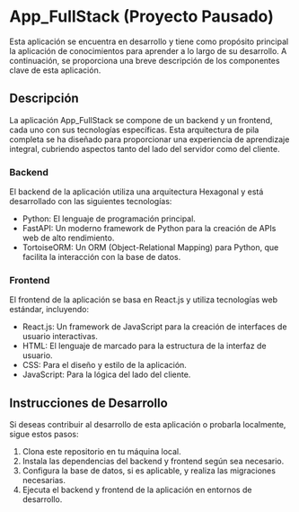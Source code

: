 # App_FullStack (Proyecto Pausado)

Esta aplicación se encuentra en desarrollo y tiene como propósito principal la aplicación de conocimientos para aprender a lo largo de su desarrollo. A continuación, se proporciona una breve descripción de los componentes clave de esta aplicación.

## Descripción

La aplicación App_FullStack se compone de un backend y un frontend, cada uno con sus tecnologías específicas. Esta arquitectura de pila completa se ha diseñado para proporcionar una experiencia de aprendizaje integral, cubriendo aspectos tanto del lado del servidor como del cliente.

### Backend

El backend de la aplicación utiliza una arquitectura Hexagonal y está desarrollado con las siguientes tecnologías:

- Python: El lenguaje de programación principal.
- FastAPI: Un moderno framework de Python para la creación de APIs web de alto rendimiento.
- TortoiseORM: Un ORM (Object-Relational Mapping) para Python, que facilita la interacción con la base de datos.

### Frontend

El frontend de la aplicación se basa en React.js y utiliza tecnologías web estándar, incluyendo:

- React.js: Un framework de JavaScript para la creación de interfaces de usuario interactivas.
- HTML: El lenguaje de marcado para la estructura de la interfaz de usuario.
- CSS: Para el diseño y estilo de la aplicación.
- JavaScript: Para la lógica del lado del cliente.

## Instrucciones de Desarrollo

Si deseas contribuir al desarrollo de esta aplicación o probarla localmente, sigue estos pasos:

1. Clona este repositorio en tu máquina local.
2. Instala las dependencias del backend y frontend según sea necesario.
3. Configura la base de datos, si es aplicable, y realiza las migraciones necesarias.
4. Ejecuta el backend y frontend de la aplicación en entornos de desarrollo.
